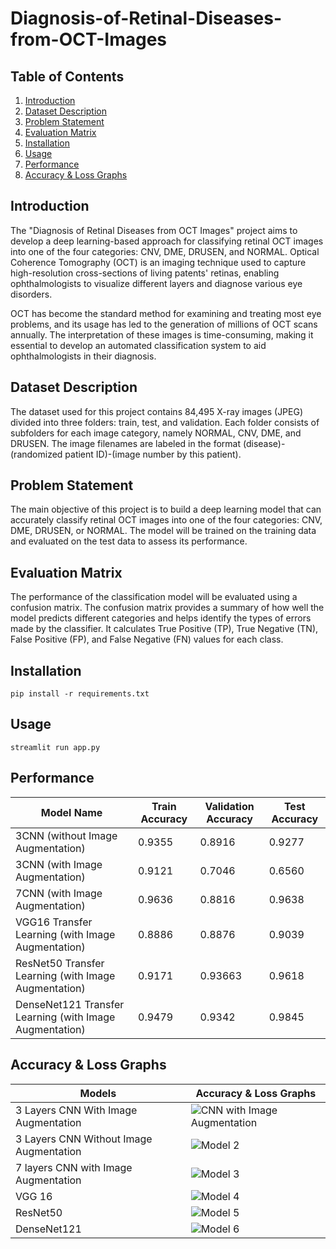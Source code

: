 # Diagnosis-of-Retinal-Diseases-from-OCT-Images

## Table of Contents

1. [Introduction](#introduction)
2. [Dataset Description](#Dataset-Description)
3. [Problem Statement](#Problem-Statement)
4. [Evaluation Matrix](#Evaluation-Matrix)
5. [Installation](#installation)
6. [Usage](#usage)
7. [Performance](#Performance)
8. [Accuracy & Loss Graphs](#Accuracy-&-Loss-Graphs)

## Introduction

The "Diagnosis of Retinal Diseases from OCT Images" project aims to develop a deep learning-based approach for classifying retinal OCT images into one of the four categories: CNV, DME, DRUSEN, and NORMAL. Optical Coherence Tomography (OCT) is an imaging technique used to capture high-resolution cross-sections of living patents' retinas, enabling ophthalmologists to visualize different layers and diagnose various eye disorders.

OCT has become the standard method for examining and treating most eye problems, and its usage has led to the generation of millions of OCT scans annually. The interpretation of these images is time-consuming, making it essential to develop an automated classification system to aid ophthalmologists in their diagnosis.

## Dataset Description

The dataset used for this project contains 84,495 X-ray images (JPEG) divided into three folders: train, test, and validation. Each folder consists of subfolders for each image category, namely NORMAL, CNV, DME, and DRUSEN. The image filenames are labeled in the format (disease)-(randomized patient ID)-(image number by this patient).

## Problem Statement

The main objective of this project is to build a deep learning model that can accurately classify retinal OCT images into one of the four categories: CNV, DME, DRUSEN, or NORMAL. The model will be trained on the training data and evaluated on the test data to assess its performance.

## Evaluation Matrix

The performance of the classification model will be evaluated using a confusion matrix. The confusion matrix provides a summary of how well the model predicts different categories and helps identify the types of errors made by the classifier. It calculates True Positive (TP), True Negative (TN), False Positive (FP), and False Negative (FN) values for each class.

## Installation

```
pip install -r requirements.txt
```

## Usage

```
streamlit run app.py
```

## Performance

| Model Name                                              | Train Accuracy | Validation Accuracy | Test Accuracy |
| ------------------------------------------------------- | -------------- | ------------------- | ------------- |
| 3CNN (without Image Augmentation)                       | 0.9355         | 0.8916              | 0.9277        |
| 3CNN (with Image Augmentation)                          | 0.9121         | 0.7046              | 0.6560        |
| 7CNN (with Image Augmentation)                          | 0.9636         | 0.8816              | 0.9638        |
| VGG16 Transfer Learning (with Image Augmentation)       | 0.8886         | 0.8876              | 0.9039        |
| ResNet50 Transfer Learning (with Image Augmentation)    | 0.9171         | 0.93663             | 0.9618        |
| DenseNet121 Transfer Learning (with Image Augmentation) | 0.9479         | 0.9342              | 0.9845        |

## Accuracy & Loss Graphs

| Models                                  | Accuracy & Loss Graphs                                                                                                                                                                                                         |
| --------------------------------------- | ------------------------------------------------------------------------------------------------------------------------------------------------------------------------------------------------------------------------------ |
| 3 Layers CNN With Image Augmentation    | ![CNN with Image Augmentation](https://github.com/CS-Aditya-Rawat/Diagnosis-of-Retinal-Diseases-from-OCT-Images-/blob/main/Accuracy&Loss_graphs/3_CNN/with_augmentation/Screenshot_2023-08-06-12-57-36_1920x1080.png?raw=true) |
| 3 Layers CNN Without Image Augmentation | ![Model 2](https://github.com/CS-Aditya-Rawat/Diagnosis-of-Retinal-Diseases-from-OCT-Images-/blob/main/Accuracy&Loss_graphs/3_CNN/without_augmentation/Screenshot_2023-08-06-12-56-22_1920x1080.png?raw=true)                  |
| 7 layers CNN with Image Augmentation    | ![Model 3](https://github.com/CS-Aditya-Rawat/Diagnosis-of-Retinal-Diseases-from-OCT-Images-/blob/main/Accuracy&Loss_graphs/7_CNN/Screenshot_2023-08-06-13-03-18_1920x1080.png?raw=true)                                       |
| VGG 16                                  | ![Model 4](https://github.com/CS-Aditya-Rawat/Diagnosis-of-Retinal-Diseases-from-OCT-Images-/blob/main/Accuracy&Loss_graphs/VGG_16/Screenshot_2023-08-06-00-28-06_1920x1080.png?raw=true)                                      |
| ResNet50                                | ![Model 5](https://github.com/CS-Aditya-Rawat/Diagnosis-of-Retinal-Diseases-from-OCT-Images-/blob/main/Accuracy&Loss_graphs/ResNet50/Screenshot_2023-08-06-13-00-30_1920x1080.png?raw=true)                                    |
| DenseNet121                             | ![Model 6](https://github.com/CS-Aditya-Rawat/Diagnosis-of-Retinal-Diseases-from-OCT-Images-/blob/main/Accuracy&Loss_graphs/DenseNet121/Screenshot_2023-08-06-13-01-48_1920x1080.png?raw=true)                                 |
